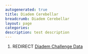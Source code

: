 ```yaml
---
autogenerated: true
title: Diadem Cerebellar
breadcrumb: Diadem Cerebellar
layout: page
categories: 
description: test description
---
```


1.  REDIRECT [Diadem Challenge Data](Diadem_Challenge_Data )

